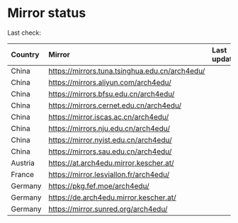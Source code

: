 <script src="./time.js"></script>
# Mirror status
Last check: <script type="text/javascript">localize(1717464143.460021);</script>

|Country|Mirror|Last update|
|:------|:-----|:----------|
|China|https://mirrors.tuna.tsinghua.edu.cn/arch4edu/|<script type="text/javascript">localize(1717440922);</script>|
|China|https://mirrors.aliyun.com/arch4edu/|<script type="text/javascript">localize(1717267460);</script>|
|China|https://mirrors.bfsu.edu.cn/arch4edu/|<script type="text/javascript">localize(1717440922);</script>|
|China|https://mirrors.cernet.edu.cn/arch4edu/|<script type="text/javascript">localize(1717440922);</script>|
|China|https://mirror.iscas.ac.cn/arch4edu/|<script type="text/javascript">localize(1717396583);</script>|
|China|https://mirrors.nju.edu.cn/arch4edu/|<script type="text/javascript">localize(1717353105);</script>|
|China|https://mirror.nyist.edu.cn/arch4edu/|<script type="text/javascript">localize(1717396583);</script>|
|China|https://mirrors.sau.edu.cn/arch4edu/|<script type="text/javascript">localize(1717440922);</script>|
|Austria|https://at.arch4edu.mirror.kescher.at/|<script type="text/javascript">localize(1717440922);</script>|
|France|https://mirror.lesviallon.fr/arch4edu/|<script type="text/javascript">localize(1717440922);</script>|
|Germany|https://pkg.fef.moe/arch4edu/|<script type="text/javascript">localize(1717440922);</script>|
|Germany|https://de.arch4edu.mirror.kescher.at/|<script type="text/javascript">localize(1717440922);</script>|
|Germany|https://mirror.sunred.org/arch4edu/|<script type="text/javascript">localize(1717440922);</script>|

<script src="./tablefilter/tablefilter.js"></script>
<script src="./table.js"></script>
